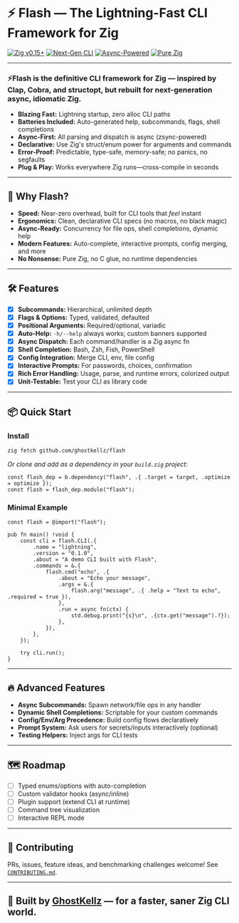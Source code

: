 # ⚡️ Flash — The Lightning-Fast CLI Framework for Zig

[![Zig v0.15+](https://img.shields.io/badge/zig-0.15+-f7a41d?logo=zig\&logoColor=white)](https://ziglang.org/)
[![Next-Gen CLI](https://img.shields.io/badge/next--gen-cli-blueviolet)]()
[![Async-Powered](https://img.shields.io/badge/async-zsync-0db7ed)]()
[![Pure Zig](https://img.shields.io/badge/pure-zig-success)]()

---

### ⚡️**Flash** is the definitive CLI framework for Zig — inspired by Clap, Cobra, and structopt, but rebuilt for **next-generation async, idiomatic Zig**.

* **Blazing Fast:** Lightning startup, zero alloc CLI paths
* **Batteries Included:** Auto-generated help, subcommands, flags, shell completions
* **Async-First:** All parsing and dispatch is async (zsync-powered)
* **Declarative:** Use Zig's struct/enum power for arguments and commands
* **Error-Proof:** Predictable, type-safe, memory-safe; no panics, no segfaults
* **Plug & Play:** Works everywhere Zig runs—cross-compile in seconds

---

## 🚀 Why Flash?

* **Speed:** Near-zero overhead, built for CLI tools that *feel* instant
* **Ergonomics:** Clean, declarative CLI specs (no macros, no black magic)
* **Async-Ready:** Concurrency for file ops, shell completions, dynamic help
* **Modern Features:** Auto-complete, interactive prompts, config merging, and more
* **No Nonsense:** Pure Zig, no C glue, no runtime dependencies

---

## 🛠️ Features

* [x] **Subcommands:** Hierarchical, unlimited depth
* [x] **Flags & Options:** Typed, validated, defaulted
* [x] **Positional Arguments:** Required/optional, variadic
* [x] **Auto-Help:** `-h/--help` always works; custom banners supported
* [x] **Async Dispatch:** Each command/handler is a Zig async fn
* [x] **Shell Completion:** Bash, Zsh, Fish, PowerShell
* [x] **Config Integration:** Merge CLI, env, file config
* [x] **Interactive Prompts:** For passwords, choices, confirmation
* [x] **Rich Error Handling:** Usage, parse, and runtime errors, colorized output
* [x] **Unit-Testable:** Test your CLI as library code

---

## 📦 Quick Start

### Install

```sh
zig fetch github.com/ghostkellz/flash
```

*Or clone and add as a dependency in your `build.zig` project:*

```zig
const flash_dep = b.dependency("flash", .{ .target = target, .optimize = optimize });
const flash = flash_dep.module("flash");
```

### Minimal Example

```zig
const flash = @import("flash");

pub fn main() !void {
    const cli = flash.CLI(.{
        .name = "lightning",
        .version = "0.1.0",
        .about = "A demo CLI built with Flash",
        .commands = &.{
            flash.cmd("echo", .{
                .about = "Echo your message",
                .args = &.{
                    flash.arg("message", .{ .help = "Text to echo", .required = true }),
                },
                .run = async fn(ctx) {
                    std.debug.print("{s}\n", .{ctx.get("message").?});
                },
            }),
        },
    });

    try cli.run();
}
```

---

## 🔥 Advanced Features

* **Async Subcommands:** Spawn network/file ops in any handler
* **Dynamic Shell Completions:** Scriptable for your custom commands
* **Config/Env/Arg Precedence:** Build config flows declaratively
* **Prompt System:** Ask users for secrets/inputs interactively (optional)
* **Testing Helpers:** Inject args for CLI tests

---

## 🗺️ Roadmap

* [ ] Typed enums/options with auto-completion
* [ ] Custom validator hooks (async/inline)
* [ ] Plugin support (extend CLI at runtime)
* [ ] Command tree visualization
* [ ] Interactive REPL mode

---

## 🤝 Contributing

PRs, issues, feature ideas, and benchmarking challenges welcome!
See [`CONTRIBUTING.md`](CONTRIBUTING.md).

---

## 👻 Built by [GhostKellz](https://github.com/ghostkellz) — for a faster, saner Zig CLI world.

